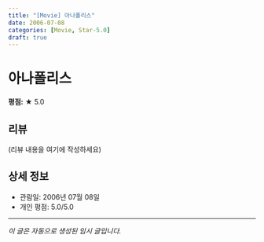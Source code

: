 ```yaml
---
title: "[Movie] 아나폴리스"
date: 2006-07-08
categories: [Movie, Star-5.0]
draft: true
---
```


# 아나폴리스

**평점:** ★ 5.0

## 리뷰

(리뷰 내용을 여기에 작성하세요)

## 상세 정보

- 관람일: 2006년 07월 08일
- 개인 평점: 5.0/5.0

---

*이 글은 자동으로 생성된 임시 글입니다.*
